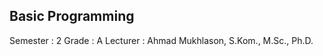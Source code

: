 ## Basic Programming
Semester    : 2
Grade       : A
Lecturer    : Ahmad Mukhlason, S.Kom., M.Sc., Ph.D.
